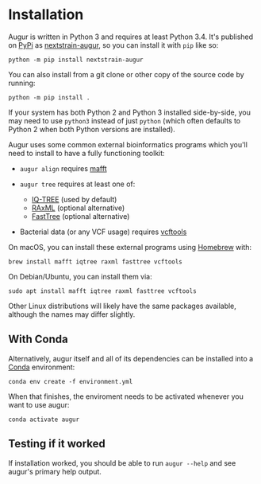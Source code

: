 # Installation

Augur is written in Python 3 and requires at least Python 3.4.
It's published on [PyPi](https://pypi.org) as [nextstrain-augur](https://pypi.org/project/nextstrain-augur), so you can install it with `pip` like so:

    python -m pip install nextstrain-augur

You can also install from a git clone or other copy of the source code by running:

    python -m pip install .

If your system has both Python 2 and Python 3 installed side-by-side, you may need to use `python3` instead of just `python` (which often defaults to Python 2 when both Python versions are installed).

Augur uses some common external bioinformatics programs which you'll need to install to have a fully functioning toolkit:

* `augur align` requires [mafft](https://mafft.cbrc.jp/alignment/software/)

* `augur tree` requires at least one of:
   - [IQ-TREE](http://www.iqtree.org/) (used by default)
   - [RAxML](https://sco.h-its.org/exelixis/web/software/raxml/) (optional alternative)
   - [FastTree](http://www.microbesonline.org/fasttree/) (optional alternative)

* Bacterial data (or any VCF usage) requires [vcftools](https://vcftools.github.io/)

On macOS, you can install these external programs using [Homebrew](https://brew.sh/) with:

    brew install mafft iqtree raxml fasttree vcftools

On Debian/Ubuntu, you can install them via:

    sudo apt install mafft iqtree raxml fasttree vcftools

Other Linux distributions will likely have the same packages available, although the names may differ slightly.

## With Conda

Alternatively, augur itself and all of its dependencies can be installed into a [Conda](https://conda.io/miniconda.html) environment:

    conda env create -f environment.yml

When that finishes, the enviroment needs to be activated whenever you want to use augur:

    conda activate augur

## Testing if it worked

If installation worked, you should be able to run `augur --help` and see
augur's primary help output.
